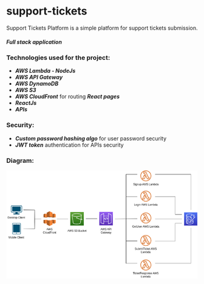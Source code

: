 # support-tickets
Support Tickets Platform is a simple platform for support tickets submission.

##### Full stack application

### Technologies used for the project:
  - ***AWS Lambda - NodeJs***
  - ***AWS API Gateway***
  - ***AWS DynamoDB***
  - ***AWS S3***
  - ***AWS CloudFront*** for routing ***React pages***
  - ***ReactJs***
  - ***APIs***

### Security:
  - ***Custom password hashing algo*** for user password security
  - ***JWT token*** authentication for APIs security

### Diagram:
![Support Tickets Diagram](support-tickets-diagram/SupportTickets_Diagram.png)
